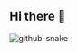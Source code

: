 ## Hi there 👋



<picture>
  <source media="(prefers-color-scheme: dark)" srcset="https://raw.githubusercontent.com/BroMinee/BroMinee/refs/heads/output/github-contribution-grid-snake-dark.svg" />
  <source media="(prefers-color-scheme: light)" srcset="https://raw.githubusercontent.com/BroMinee/BroMinee/refs/heads/output/github-contribution-grid-snake.svg" />
  <img alt="github-snake" src="https://raw.githubusercontent.com/BroMinee/BroMinee/output/github-snake.svg" />
</picture>


<!--
**BroMinee/BroMinee** is a ✨ _special_ ✨ repository because its `README.md` (this file) appears on your GitHub profile.

Here are some ideas to get you started:

- 🔭 I’m currently working on ...
- 🌱 I’m currently learning ...
- 👯 I’m looking to collaborate on ...
- 🤔 I’m looking for help with ...
- 💬 Ask me about ...
- 📫 How to reach me: ...
- 😄 Pronouns: ...
- ⚡ Fun fact: ...
-->
